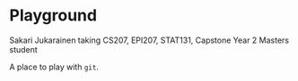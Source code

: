 # Playground
Sakari Jukarainen taking CS207, EPI207, STAT131, Capstone
Year 2 Masters student

A place to play with `git`.
